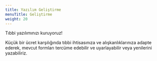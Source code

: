 ```yaml
---
title: Yazılım Geliştirme
menuTitle: Geliştirme
weight: 20
---
```


Tıbbi yazılımınızı kuruyoruz!

Küçük bir ücret karşılığında tıbbi ihtisasınıza ve alışkanlıklarınıza adapte ederek, mevcut formları tercüme edebilir ve uyarlayabilir veya yenilerini yazabiliriz.
